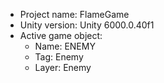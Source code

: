 <!-- UNITY CODE ASSIST INSTRUCTIONS START -->
- Project name: FlameGame
- Unity version: Unity 6000.0.40f1
- Active game object:
  - Name: ENEMY
  - Tag: Enemy
  - Layer: Enemy
<!-- UNITY CODE ASSIST INSTRUCTIONS END -->